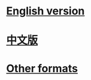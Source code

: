 ---
---

# [English version](en.html)

# [中文版](zh.html)

# [Other formats](https://github.com/ickc/selected-hymns/releases/latest)
